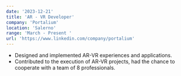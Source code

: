 ```yaml
---
date: '2023-12-21'
title: 'AR - VR Developer'
company: 'Portalium'
location: 'Salerno'
range: 'March - Present '
url: 'https://www.linkedin.com/company/portalium'
---
```


- Designed and implemented AR-VR experiences and applications.
- Contributed to the execution of AR-VR projects, had the chance to cooperate with a team of 8 professionals.